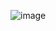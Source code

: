 ![image](https://user-images.githubusercontent.com/45962839/113395620-1ab02280-93d5-11eb-8eef-c58e0e87c015.png)
